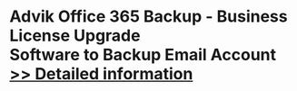 # Advik Office 365 Backup - Business License Upgrade<br />Software to Backup Email Account<br />[>> Detailed information](https://secure.shareit.com/shareit/product.html?productid=301011344&affiliateid=200057808)